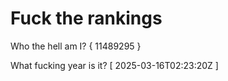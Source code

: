 # Fuck the rankings

Who the hell am I?
{ 11489295 }

What fucking year is it?
[ 2025-03-16T02:23:20Z ]

